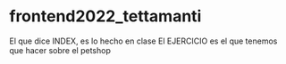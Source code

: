 # frontend2022_tettamanti
El que dice INDEX, es lo hecho en clase
El EJERCICIO es el que tenemos que hacer sobre el petshop